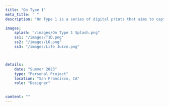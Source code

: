 ```yaml
---
title: "On Type 1"
meta_title: " "
description: "On Type 1 is a series of digital prints that aims to capture various facets of the diabetic experience."

images: 
    splash: "/images/On Type 1 Splash.png"
    ss1: "/images/T1D.png"
    ss2: "/images/LO.png"
    ss3: "/images/Life Juice.png"



details: 
    date: "Summer 2023"
    type: "Personal Project"
    location: "San Francisco, CA"
    role: "Designer"
    

content: ""
---
```

